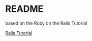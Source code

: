 # README

based on the Ruby on the Rails Tutorial

[Rails Tutorial](https://www.railstutorial.org/book/)